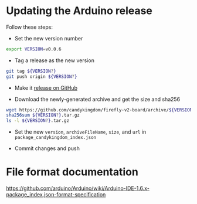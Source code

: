 # Updating the Arduino release

Follow these steps:

- Set the new version number
```bash
export VERSION=v0.0.6
```

- Tag a release as the new version
```bash
git tag ${VERSION?}
git push origin ${VERSION?}
```

- Make it [release on GitHub](https://github.com/candykingdom/firefly-v2-board/releases)

- Download the newly-generated archive and get the size and sha256
```bash
wget https://github.com/candykingdom/firefly-v2-board/archive/${VERSION?}.tar.gz
sha256sum ${VERSION?}.tar.gz
ls -l ${VERSION?}.tar.gz
```

- Set the new `version`, `archiveFileName`, `size`, and `url` in
  `package_candykingdom_index.json`

- Commit changes and push

# File format documentation

https://github.com/arduino/Arduino/wiki/Arduino-IDE-1.6.x-package_index.json-format-specification
